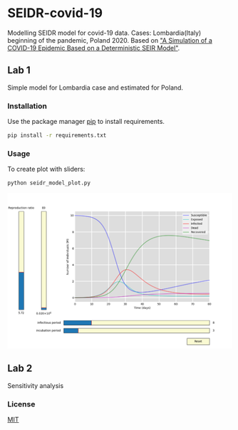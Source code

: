 # SEIDR-covid-19

Modelling SEIDR model for covid-19 data. Cases: Lombardia(Italy) beginning of the pandemic, Poland 2020.
Based on ["A Simulation of a COVID-19 Epidemic Based on a Deterministic SEIR Model"](https://www.frontiersin.org/articles/10.3389/fpubh.2020.00230/full).

## Lab 1 

Simple model for Lombardia case and estimated for Poland.

### Installation

Use the package manager [pip](https://pip.pypa.io/en/stable/) to install requirements.

```bash
pip install -r requirements.txt
```

### Usage

To create plot with sliders:
```python
python seidr_model_plot.py
```

![plot example](https://github.com/AleksandraPasternak/SEIDR-covid-19/blob/main/lab1-basic%20model/plot_default.png?raw=true "Model with default parameters")

## Lab 2 

Sensitivity analysis

### License
[MIT](https://choosealicense.com/licenses/mit/)
